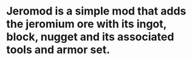 # Jeromod is a simple mod that adds the jeromium ore with its ingot, block, nugget and its associated tools and armor set.
